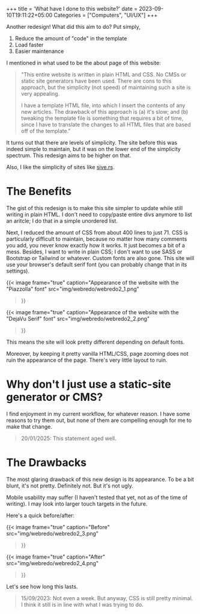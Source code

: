 +++
title = 'What have I done to this website?'
date = 2023-09-10T19:11:22+05:00
Categories = ["Computers", "UI/UX"]
+++

Another redesign! What did this aim to do? Put simply,

1. Reduce the amount of "code" in the template
2. Load faster
3. Easier maintenance

I mentioned in what used to be the about page of this website:

>"This entire website is written in plain HTML and CSS. No CMSs or static site generators have been used. There are cons to this approach, but the simplicity (not speed) of maintaining such a site is very appealing.
>
>I have a template HTML file, into which I insert the contents of any new articles. The drawback of this approach is (a) it's slow; and (b) tweaking the template file is something that requires a bit of time, since I have to translate the changes to all HTML files that are based off of the template."

It turns out that there are levels of simplicity. The site before this was indeed simple to maintain, but it was on the lower end of the simplicity spectrum. This redesign aims to be higher on that.

Also, I like the simplicity of sites like [sive.rs](https://sive.rs/).

# The Benefits

The gist of this redesign is to make this site simpler to update while still writing in plain HTML. I don't need to copy/paste entire divs anymore to list an aritcle; I do that in a simple unordered list.

Next, I reduced the amount of CSS from about 400 lines to just 71. CSS is particularly difficult to maintain, because no matter how many comments you add, you never know exactly how it works. It just becomes a bit of a mess. Besides, I want to write in plain CSS; I don't want to use SASS or Bootstrap or Tailwind or whatever. Custom fonts are also gone. This site will use your browser's default serif font (you can probably change that in its settings).

{{< image 
  frame="true"
  caption="Appearance of the website with the \"Piazzolla\" font"
  src="img/webredo/webredo2_1.png"
>}}

{{< image 
  frame="true"
  caption="Appearance of the website with the \"DejaVu Serif\" font"
  src="img/webredo/webredo2_2.png"
>}}

This means the site will look pretty different depending on default fonts.

Moreover, by keeping it pretty vanilla HTML/CSS, page zooming does not ruin the appearance of the page. There's very little layout to ruin.

# Why don't I just use a static-site generator or CMS?

I find enjoyment in my current workflow, for whatever reason. I have some reasons to try them out, but none of them are compelling enough for me to make that change.

> 20/01/2025: This statement aged well.

# The Drawbacks

The most glaring drawback of this new design is its appearance. To be a bit blunt, it's not pretty. Definitely not. But it's not ugly.

Mobile usability may suffer (I haven't tested that yet, not as of the time of writing). I may look into larger touch targets in the future.

Here's a quick before/after:

{{< image 
  frame="true"
  caption="Before"
  src="img/webredo/webredo2_3.png"
>}}

{{< image 
  frame="true"
  caption="After"
  src="img/webredo/webredo2_4.png"
>}}

Let's see how long this lasts.

> 15/09/2023: Not even a week. But anyway, CSS is still pretty minimal. I think it still is in line with what I was trying to do.
